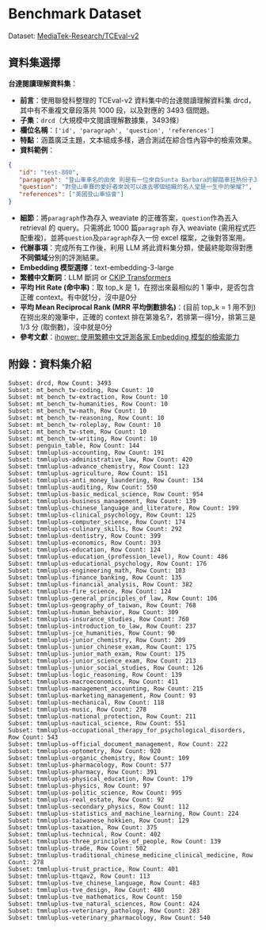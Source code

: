 # Benchmark Dataset

Dataset: [MediaTek-Research/TCEval-v2](https://huggingface.co/datasets/MediaTek-Research/TCEval-v2)

## 資料集選擇

**台達閱讀理解資料集**：
   - **前言**：使用聯發科整理的 TCEval-v2 資料集中的台達閱讀理解資料集 drcd，其中有不重複文章段落共 1000 段，以及對應的 3493 個問題。
   - **子集**：`drcd`（大規模中文閱讀理解數據集，3493條）
   - **欄位名稱**：```['id', 'paragraph', 'question', 'references']```
   - **特點**：涵蓋廣泛主題，文本組成多樣，適合測試在綜合性內容中的檢索效果。
   - **資料範例**：
   ```json
   {
      "id": "test-800",
      "paragraph": "登山車車名的由來 則是有一位來自Sunta Barbara的腳踏車狂熱份子Jame McCleam，建議Fisher將這類型的改良式腳踏車命名為登山車，於是登山車名稱的確立開始於此。在早期的登山車比賽中，他們所造的登山車包辦了所有比賽中的錦標。蓋瑞費雪的第一部登山車，及他本人都進入了美國登山車協會的名人堂，這對一個畢身從事登山車賽的愛好者來說，是一項最高的榮譽。有一段很長的時間，蓋瑞及湯姆合作生產登山車的行銷工作。 但是從他們倆人最後分手，蓋瑞轉向日本人訂購車身。那時日本人做的鋁合金的車身輕巧耐用，在八零年代，最好的登山車重量都在三十磅以下。有史以來第一次的登山車越野競賽名叫瑞派克。 是在一九七九年一個秋高氣爽的日子在美國北加州 一個叫泰馬派山的一條防火道上舉行的。什麼是防火道呢？在美國境內有許多的高山，有些有路，有些沒有路可以供人登山， 但是它一定會開闢一條可供救火車行駛的山道 以便森林火災發生的時候可以上山救火，這條山道往往非常簡陋，沒有柏油路面，只是就地取材，用碎石子鋪成，反正只要救火車能開便行了。在泰馬派山這條防火山道全長二千九百公尺，垂直高四百公尺，最小的坡14度最大的20度。當第一次比賽時，賽完全程的改良式老爺車到達終點時， 剎車部份的剎車油已在下坡猛剎時被用得精光，冒出陣陣白色的濃煙!為了紀念這一次比賽，從此泰馬派山的這條防火山道便被命名為瑞派克路，所以瑞派克競賽可說是現代登山車競賽的始祖。",
      "question": "對登山車賽的愛好者來說可以進去哪個組織的名人堂是一生中的榮耀?",
      "references": ["美國登山車協會"]
   }
   ```
   - **細節**：將`paragraph`作為存入 weaviate 的正確答案，`question`作為丟入 retrieval 的 query。只需將此 1000 篇`paragraph` 存入 weaviate (需用程式匹配重複)，並將`question`及`paragraph`存入一份 excel 檔案，之後對答案用。
   - **代辦事項**：完成所有工作後，利用 LLM 將此資料集分類，使最終能取得對應**不同領域**分別的評測結果。
   - **Embedding 模型選擇**：text-embedding-3-large
   - **繁體中文斷詞**：LLM 斷詞 or [CKIP Transformers](https://github.com/ckiplab/ckip-transformers)
   - **平均 Hit Rate (命中率)**：取 top_k 是 1，在撈出來最相似的 1 筆中，是否包含正確 context。有中就1分，沒中是0分
   - **平均 Mean Reciprocal Rank (MRR 平均倒數排名)**：(目前 top_k = 1 用不到) 在撈出來的幾筆中，正確的 context 排在第幾名?，若排第一得1分，排第三是 1/3 分 (取倒數)，沒中就是0分
   - **參考文獻**：[ihower: 使用繁體中文評測各家 Embedding 模型的檢索能力](https://ihower.tw/blog/archives/12167)

## 附錄：資料集介紹

```
Subset: drcd, Row Count: 3493
Subset: mt_bench_tw-coding, Row Count: 10
Subset: mt_bench_tw-extraction, Row Count: 10
Subset: mt_bench_tw-humanities, Row Count: 10
Subset: mt_bench_tw-math, Row Count: 10
Subset: mt_bench_tw-reasoning, Row Count: 10
Subset: mt_bench_tw-roleplay, Row Count: 10
Subset: mt_bench_tw-stem, Row Count: 10
Subset: mt_bench_tw-writing, Row Count: 10
Subset: penguin_table, Row Count: 144
Subset: tmmluplus-accounting, Row Count: 191
Subset: tmmluplus-administrative_law, Row Count: 420
Subset: tmmluplus-advance_chemistry, Row Count: 123
Subset: tmmluplus-agriculture, Row Count: 151
Subset: tmmluplus-anti_money_laundering, Row Count: 134
Subset: tmmluplus-auditing, Row Count: 550
Subset: tmmluplus-basic_medical_science, Row Count: 954
Subset: tmmluplus-business_management, Row Count: 139
Subset: tmmluplus-chinese_language_and_literature, Row Count: 199
Subset: tmmluplus-clinical_psychology, Row Count: 125
Subset: tmmluplus-computer_science, Row Count: 174
Subset: tmmluplus-culinary_skills, Row Count: 292
Subset: tmmluplus-dentistry, Row Count: 399
Subset: tmmluplus-economics, Row Count: 393
Subset: tmmluplus-education, Row Count: 124
Subset: tmmluplus-education_(profession_level), Row Count: 486
Subset: tmmluplus-educational_psychology, Row Count: 176
Subset: tmmluplus-engineering_math, Row Count: 103
Subset: tmmluplus-finance_banking, Row Count: 135
Subset: tmmluplus-financial_analysis, Row Count: 382
Subset: tmmluplus-fire_science, Row Count: 124
Subset: tmmluplus-general_principles_of_law, Row Count: 106
Subset: tmmluplus-geography_of_taiwan, Row Count: 768
Subset: tmmluplus-human_behavior, Row Count: 309
Subset: tmmluplus-insurance_studies, Row Count: 760
Subset: tmmluplus-introduction_to_law, Row Count: 237
Subset: tmmluplus-jce_humanities, Row Count: 90
Subset: tmmluplus-junior_chemistry, Row Count: 209
Subset: tmmluplus-junior_chinese_exam, Row Count: 175
Subset: tmmluplus-junior_math_exam, Row Count: 175
Subset: tmmluplus-junior_science_exam, Row Count: 213
Subset: tmmluplus-junior_social_studies, Row Count: 126
Subset: tmmluplus-logic_reasoning, Row Count: 139
Subset: tmmluplus-macroeconomics, Row Count: 411
Subset: tmmluplus-management_accounting, Row Count: 215
Subset: tmmluplus-marketing_management, Row Count: 93
Subset: tmmluplus-mechanical, Row Count: 118
Subset: tmmluplus-music, Row Count: 278
Subset: tmmluplus-national_protection, Row Count: 211
Subset: tmmluplus-nautical_science, Row Count: 551
Subset: tmmluplus-occupational_therapy_for_psychological_disorders, Row Count: 543
Subset: tmmluplus-official_document_management, Row Count: 222
Subset: tmmluplus-optometry, Row Count: 920
Subset: tmmluplus-organic_chemistry, Row Count: 109
Subset: tmmluplus-pharmacology, Row Count: 577
Subset: tmmluplus-pharmacy, Row Count: 391
Subset: tmmluplus-physical_education, Row Count: 179
Subset: tmmluplus-physics, Row Count: 97
Subset: tmmluplus-politic_science, Row Count: 995
Subset: tmmluplus-real_estate, Row Count: 92
Subset: tmmluplus-secondary_physics, Row Count: 112
Subset: tmmluplus-statistics_and_machine_learning, Row Count: 224
Subset: tmmluplus-taiwanese_hokkien, Row Count: 129
Subset: tmmluplus-taxation, Row Count: 375
Subset: tmmluplus-technical, Row Count: 402
Subset: tmmluplus-three_principles_of_people, Row Count: 139
Subset: tmmluplus-trade, Row Count: 502
Subset: tmmluplus-traditional_chinese_medicine_clinical_medicine, Row Count: 278
Subset: tmmluplus-trust_practice, Row Count: 401
Subset: tmmluplus-ttqav2, Row Count: 113
Subset: tmmluplus-tve_chinese_language, Row Count: 483
Subset: tmmluplus-tve_design, Row Count: 480
Subset: tmmluplus-tve_mathematics, Row Count: 150
Subset: tmmluplus-tve_natural_sciences, Row Count: 424
Subset: tmmluplus-veterinary_pathology, Row Count: 283
Subset: tmmluplus-veterinary_pharmacology, Row Count: 540
```
